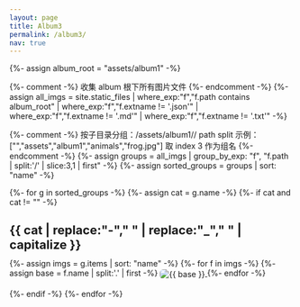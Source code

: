 ```yaml
---
layout: page
title: Album3
permalink: /album3/
nav: true
---
```


<div id="album-page">
  {%- assign album_root = "assets/album1" -%}

  {%- comment -%}
  收集 album 根下所有图片文件
  {%- endcomment -%}
  {%- assign all_imgs = site.static_files
    | where_exp:"f","f.path contains album_root"
    | where_exp:"f","f.extname != '.json'"
    | where_exp:"f","f.extname != '.md'"
    | where_exp:"f","f.extname != '.txt'"
  -%}

  {%- comment -%}
  按子目录分组：/assets/album1/<group>/<file>
  path split 示例：["","assets","album1","animals","frog.jpg"]
  取 index 3 作为组名
  {%- endcomment -%}
  {%- assign groups = all_imgs | group_by_exp: "f", "f.path | split:'/' | slice:3,1 | first" -%}
  {%- assign sorted_groups = groups | sort: "name" -%}

  {%- for g in sorted_groups -%}
    {%- assign cat = g.name -%}
    {%- if cat and cat != "" -%}
      <h2 class="album-section-title">{{ cat | replace:"-"," " | replace:"_"," " | capitalize }}</h2>
      <div class="jg" data-album="{{ cat }}">
        {%- assign imgs = g.items | sort: "name" -%}
        {%- for f in imgs -%}
          {%- assign base = f.name | split:'.' | first -%}
          <a href="{{ f.path }}" data-lightbox="{{ cat }}" data-title="{{ base }}">
            <img src="{{ f.path }}" alt="{{ base }}" loading="lazy">
          </a>
        {%- endfor -%}
      </div>
    {%- endif -%}
  {%- endfor -%}
</div>

<!-- 兜底 CSS：即使 JS 未加载成功，缩略图也不会巨大 -->
<style>
  .album-section-title {
    margin: 1.75rem 0 0.75rem;
    font-size: 1.35rem;
  }
  /* 相册缩略图兜底样式（在 JS 生效前/失败时生效） */
  .jg a img {
    max-height: 180px;   /* 统一缩略图高度上限，可按需调整 120~200px */
    width: auto;
    height: auto;
    object-fit: cover;
    border-radius: 6px;
    display: inline-block;
    vertical-align: middle;
  }
  .jg { margin-bottom: 18px; }
</style>

<!-- 样式 -->
<link rel="stylesheet" href="https://cdnjs.cloudflare.com/ajax/libs/justifiedGallery/3.8.1/css/justifiedGallery.min.css">
<link rel="stylesheet" href="https://cdnjs.cloudflare.com/ajax/libs/lightbox2/2.11.3/css/lightbox.min.css">

<!-- 脚本顺序：先 jQuery → Justified Gallery → Lightbox2 -->
<script src="https://code.jquery.com/jquery-3.6.0.min.js"></script>
<script src="https://cdnjs.cloudflare.com/ajax/libs/justifiedGallery/3.8.1/js/jquery.justifiedGallery.min.js"></script>
<script src="https://cdnjs.cloudflare.com/ajax/libs/lightbox2/2.11.3/js/lightbox.min.js"></script>

<script>
  (function initAlbum3(){
    function run() {
      if (!window.jQuery || !jQuery.fn.justifiedGallery) return;

      // 初始化每个分区的 Justified Gallery
      jQuery('.jg').each(function(){
        jQuery(this).justifiedGallery({
          rowHeight: 160,       // 缩略图行高（建议 140~200）
          maxRowHeight: 200,    // 行高上限
          margins: 6,
          captions: true,       // 显示 caption（使用 <img> 的 alt）
          lastRow: 'nojustify'
        });
      });

      // Lightbox2 设置
      if (window.lightbox) {
        lightbox.option({
          wrapAround: true,
          showImageNumberLabel: false,
          fadeDuration: 150,
          resizeDuration: 150,
          disableScrolling: false
        });
      }

      // 点击大图本体也可关闭回到相册
      document.addEventListener('click', function(e) {
        if (e.target && e.target.classList && e.target.classList.contains('lb-image')) {
          var overlay = document.querySelector('.lightboxOverlay');
          if (overlay) overlay.click();
        }
      });
    }

    if (document.readyState === 'loading') {
      document.addEventListener('DOMContentLoaded', run);
    } else {
      run();
    }
  })();
</script>
